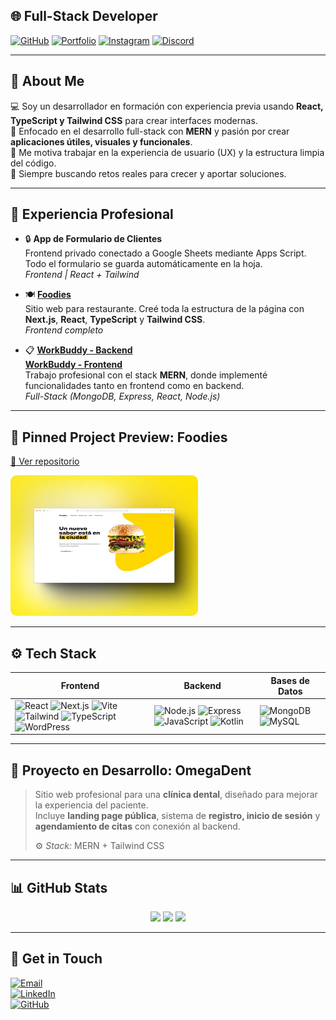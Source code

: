## 🌐 Full-Stack Developer

[![GitHub](https://img.shields.io/badge/GitHub-%23121011.svg?style=for-the-badge&logo=github&logoColor=white)](https://github.com/venosin)
[![Portfolio](https://img.shields.io/badge/Portafolio-%23000000.svg?style=for-the-badge&logo=vercel&logoColor=white)](https://portfolio-vn-five.vercel.app)
[![Instagram](https://img.shields.io/badge/Instagram-%23E4405F.svg?style=for-the-badge&logo=instagram&logoColor=white)](https://instagram.com/sdaniel_p)
[![Discord](https://img.shields.io/badge/Discord-%237289DA.svg?style=for-the-badge&logo=discord&logoColor=white)](https://discordapp.com/users/.venosin)

---

## 🧠 About Me

💻 Soy un desarrollador en formación con experiencia previa usando **React, TypeScript y Tailwind CSS** para crear interfaces modernas.  
🧪 Enfocado en el desarrollo full-stack con **MERN** y pasión por crear **aplicaciones útiles, visuales y funcionales**.  
🎨 Me motiva trabajar en la experiencia de usuario (UX) y la estructura limpia del código.  
🚀 Siempre buscando retos reales para crecer y aportar soluciones.

---

## 💼 Experiencia Profesional

- 🔒 **App de Formulario de Clientes**  
  Frontend privado conectado a Google Sheets mediante Apps Script. Todo el formulario se guarda automáticamente en la hoja.  
  *Frontend | React + Tailwind*

- 🍽️ [**Foodies**](https://github.com/venosin/foodiescd.git)  
  Sitio web para restaurante. Creé toda la estructura de la página con **Next.js**, **React**, **TypeScript** y **Tailwind CSS**.  
  *Frontend completo*

- 📋 [**WorkBuddy - Backend**](https://github.com/venosin/WorkBuddy-backend.git)  
  [**WorkBuddy - Frontend**](https://github.com/venosin/workbuddy-frontend.git)  
  Trabajo profesional con el stack **MERN**, donde implementé funcionalidades tanto en frontend como en backend.  
  *Full-Stack (MongoDB, Express, React, Node.js)*

---

## 📌 Pinned Project Preview: Foodies

[🔗 Ver repositorio](https://github.com/venosin/foodiescd.git)

<img src="https://raw.githubusercontent.com/venosin/foodiescd/main/public/foodies.webp" alt="Foodies Preview" width="300px" style="border-radius: 10px;" />

---

## ⚙️ Tech Stack

| Frontend | Backend | Bases de Datos |
|----------|---------|----------------|
| ![React](https://skillicons.dev/icons?i=react) ![Next.js](https://skillicons.dev/icons?i=nextjs) ![Vite](https://skillicons.dev/icons?i=vite) ![Tailwind](https://skillicons.dev/icons?i=tailwind) ![TypeScript](https://skillicons.dev/icons?i=typescript) ![WordPress](https://skillicons.dev/icons?i=wordpress) | ![Node.js](https://skillicons.dev/icons?i=nodejs) ![Express](https://skillicons.dev/icons?i=express) ![JavaScript](https://skillicons.dev/icons?i=javascript) ![Kotlin](https://skillicons.dev/icons?i=kotlin) | ![MongoDB](https://skillicons.dev/icons?i=mongodb) ![MySQL](https://skillicons.dev/icons?i=mysql) |

---

## 🦷 Proyecto en Desarrollo: OmegaDent

> Sitio web profesional para una **clínica dental**, diseñado para mejorar la experiencia del paciente.  
> Incluye **landing page pública**, sistema de **registro, inicio de sesión** y **agendamiento de citas** con conexión al backend.  
>  
> ⚙️ *Stack:* MERN + Tailwind CSS

---

## 📊 GitHub Stats

<div align="center">
  <img height="170" src="https://github-readme-stats.vercel.app/api/top-langs/?username=venosin&layout=compact&theme=tokyonight&hide_border=true" />
  <img height="170" src="https://github-readme-stats.vercel.app/api?username=venosin&show_icons=true&theme=tokyonight&hide_border=true&count_private=true" />
  <img height="170" src="https://streak-stats.demolab.com/?user=venosin&theme=tokyonight&hide_border=true" />
</div>

---

## 📩 Get in Touch

[![Email](https://img.shields.io/badge/-Email-D14836?style=for-the-badge&logo=gmail&logoColor=white)](mailto:steven0palacios@gmail.com)  
[![LinkedIn](https://img.shields.io/badge/-LinkedIn-0077B5?style=for-the-badge&logo=linkedin&logoColor=white)](https://linkedin.com/in/tuusuario)  
[![GitHub](https://img.shields.io/badge/-GitHub-333?style=for-the-badge&logo=github&logoColor=white)](https://github.com/venosin)
